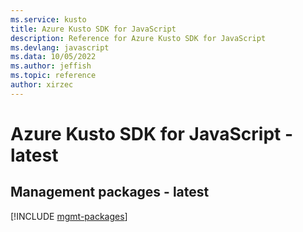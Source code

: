 ```yaml
---
ms.service: kusto
title: Azure Kusto SDK for JavaScript
description: Reference for Azure Kusto SDK for JavaScript
ms.devlang: javascript
ms.data: 10/05/2022
ms.author: jeffish
ms.topic: reference
author: xirzec
---
```

# Azure Kusto SDK for JavaScript - latest

## Management packages - latest
[!INCLUDE [mgmt-packages](kusto-mgmt-index.md)]